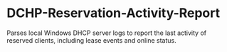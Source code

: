 # DCHP-Reservation-Activity-Report
Parses local Windows DHCP server logs to report the last activity of reserved clients, including lease events and online status.
